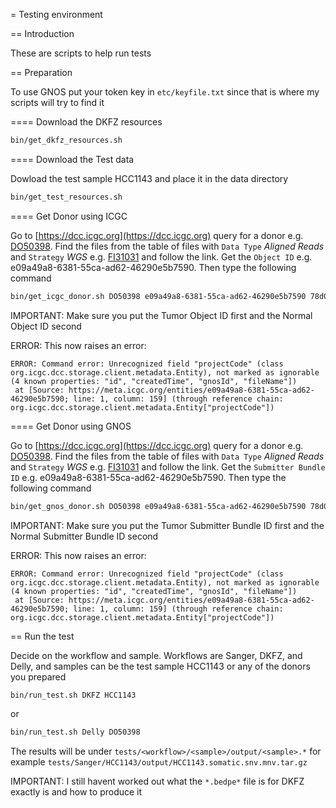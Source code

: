 = Testing environment

== Introduction

These are scripts to help run tests

== Preparation

To use GNOS put your token key in `etc/keyfile.txt` since that is where my scripts will try to find it

==== Download the DKFZ resources

```sh
bin/get_dkfz_resources.sh
```

==== Download the Test data

Dowload the test sample HCC1143 and place it in the data directory

```sh
bin/get_test_resources.sh
```
==== Get Donor using ICGC

Go to [https://dcc.icgc.org](https://dcc.icgc.org) query for a donor e.g. [DO50398](https://dcc.icgc.org/donors/DO50398). Find the files from the
table of files with `Data Type` *Aligned Reads* and `Strategy` *WGS* e.g. [FI31031](https://dcc.icgc.org/repositories/files/FI31031) and follow the link.
Get the `Object ID` e.g. e09a49a8-6381-55ca-ad62-46290e5b7590. Then type the following command

```sh
bin/get_icgc_donor.sh DO50398 e09a49a8-6381-55ca-ad62-46290e5b7590 78d071c5-a0f5-5bd1-8e05-9850bf326e93
```

IMPORTANT: Make sure you put the Tumor Object ID first and the Normal Object ID second

ERROR: This now raises an error:

```
ERROR: Command error: Unrecognized field "projectCode" (class org.icgc.dcc.storage.client.metadata.Entity), not marked as ignorable (4 known properties: "id", "createdTime", "gnosId", "fileName"])
 at [Source: https://meta.icgc.org/entities/e09a49a8-6381-55ca-ad62-46290e5b7590; line: 1, column: 159] (through reference chain: org.icgc.dcc.storage.client.metadata.Entity["projectCode"])
```

==== Get Donor using GNOS

Go to [https://dcc.icgc.org](https://dcc.icgc.org) query for a donor e.g. [DO50398](https://dcc.icgc.org/donors/DO50398). Find the files from the
table of files with `Data Type` *Aligned Reads* and `Strategy` *WGS* e.g. [FI31031](https://dcc.icgc.org/repositories/files/FI31031) and follow the link.
Get the `Submitter Bundle ID` e.g. e09a49a8-6381-55ca-ad62-46290e5b7590. Then type the following command

```sh
bin/get_gnos_donor.sh DO50398 e09a49a8-6381-55ca-ad62-46290e5b7590 78d071c5-a0f5-5bd1-8e05-9850bf326e93
```

IMPORTANT: Make sure you put the Tumor Submitter Bundle ID first and the Normal Submitter Bundle ID second

ERROR: This now raises an error:

```
ERROR: Command error: Unrecognized field "projectCode" (class org.icgc.dcc.storage.client.metadata.Entity), not marked as ignorable (4 known properties: "id", "createdTime", "gnosId", "fileName"])
 at [Source: https://meta.icgc.org/entities/e09a49a8-6381-55ca-ad62-46290e5b7590; line: 1, column: 159] (through reference chain: org.icgc.dcc.storage.client.metadata.Entity["projectCode"])
```

== Run the test

Decide on the workflow and sample. Workflows are Sanger, DKFZ, and Delly, and samples can be the test sample HCC1143 or any of the donors you prepared

```sh
bin/run_test.sh DKFZ HCC1143
```

or

```sh
bin/run_test.sh Delly DO50398
```

The results will be under `tests/<workflow>/<sample>/output/<sample>.*` for example `tests/Sanger/HCC1143/output/HCC1143.somatic.snv.mnv.tar.gz`

IMPORTANT: I still havent worked out what the `*.bedpe*` file is for DKFZ exactly is and how to produce it

